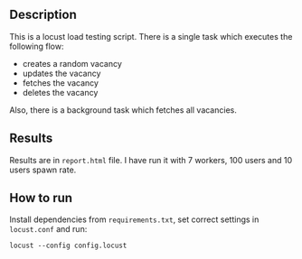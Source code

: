 ## Description

This is a locust load testing script.
There is a single task which executes the following flow:
- creates a random vacancy
- updates the vacancy
- fetches the vacancy
- deletes the vacancy

Also, there is a background task which fetches all vacancies.

## Results

Results are in `report.html` file.
I have run it with 7 workers, 100 users and 10 users spawn rate.


## How to run

Install dependencies from `requirements.txt`,
set correct settings in `locust.conf` and run:

```
locust --config config.locust
```
